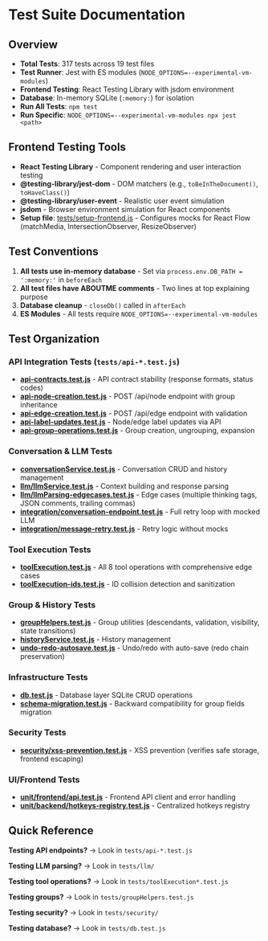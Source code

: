 # Test Suite Documentation

## Overview
- **Total Tests**: 317 tests across 19 test files
- **Test Runner**: Jest with ES modules (`NODE_OPTIONS=--experimental-vm-modules`)
- **Frontend Testing**: React Testing Library with jsdom environment
- **Database**: In-memory SQLite (`:memory:`) for isolation
- **Run All Tests**: `npm test`
- **Run Specific**: `NODE_OPTIONS=--experimental-vm-modules npx jest <path>`

## Frontend Testing Tools
- **React Testing Library** - Component rendering and user interaction testing
- **@testing-library/jest-dom** - DOM matchers (e.g., `toBeInTheDocument()`, `toHaveClass()`)
- **@testing-library/user-event** - Realistic user event simulation
- **jsdom** - Browser environment simulation for React components
- **Setup file**: [tests/setup-frontend.js](../../tests/setup-frontend.js) - Configures mocks for React Flow (matchMedia, IntersectionObserver, ResizeObserver)

## Test Conventions
1. **All tests use in-memory database** - Set via `process.env.DB_PATH = ':memory:'` in `beforeEach`
2. **All test files have ABOUTME comments** - Two lines at top explaining purpose
3. **Database cleanup** - `closeDb()` called in `afterEach`
4. **ES Modules** - All tests require `NODE_OPTIONS=--experimental-vm-modules`

## Test Organization

### API Integration Tests (`tests/api-*.test.js`)
- **[api-contracts.test.js](tests/api-contracts.test.js)** - API contract stability (response formats, status codes)
- **[api-node-creation.test.js](tests/api-node-creation.test.js)** - POST /api/node endpoint with group inheritance
- **[api-edge-creation.test.js](tests/api-edge-creation.test.js)** - POST /api/edge endpoint with validation
- **[api-label-updates.test.js](tests/api-label-updates.test.js)** - Node/edge label updates via API
- **[api-group-operations.test.js](tests/api-group-operations.test.js)** - Group creation, ungrouping, expansion

### Conversation & LLM Tests
- **[conversationService.test.js](tests/conversationService.test.js)** - Conversation CRUD and history management
- **[llm/llmService.test.js](tests/llm/llmService.test.js)** - Context building and response parsing
- **[llm/llmParsing-edgecases.test.js](tests/llm/llmParsing-edgecases.test.js)** - Edge cases (multiple thinking tags, JSON comments, trailing commas)
- **[integration/conversation-endpoint.test.js](tests/integration/conversation-endpoint.test.js)** - Full retry loop with mocked LLM
- **[integration/message-retry.test.js](tests/integration/message-retry.test.js)** - Retry logic without mocks

### Tool Execution Tests
- **[toolExecution.test.js](tests/toolExecution.test.js)** - All 8 tool operations with comprehensive edge cases
- **[toolExecution-ids.test.js](tests/toolExecution-ids.test.js)** - ID collision detection and sanitization

### Group & History Tests
- **[groupHelpers.test.js](tests/groupHelpers/groupHelpers.test.js)** - Group utilities (descendants, validation, visibility, state transitions)
- **[historyService.test.js](tests/historyService.test.js)** - History management
- **[undo-redo-autosave.test.js](tests/undo-redo-autosave.test.js)** - Undo/redo with auto-save (redo chain preservation)

### Infrastructure Tests
- **[db.test.js](tests/db.test.js)** - Database layer SQLite CRUD operations
- **[schema-migration.test.js](tests/schema-migration.test.js)** - Backward compatibility for group fields migration

### Security Tests
- **[security/xss-prevention.test.js](tests/security/xss-prevention.test.js)** - XSS prevention (verifies safe storage, frontend escaping)

### UI/Frontend Tests
- **[unit/frontend/api.test.js](tests/unit/frontend/api.test.js)** - Frontend API client and error handling
- **[unit/backend/hotkeys-registry.test.js](tests/unit/backend/hotkeys-registry.test.js)** - Centralized hotkeys registry

## Quick Reference

**Testing API endpoints?** → Look in `tests/api-*.test.js`

**Testing LLM parsing?** → Look in `tests/llm/`

**Testing tool operations?** → Look in `tests/toolExecution*.test.js`

**Testing groups?** → Look in `tests/groupHelpers.test.js`

**Testing security?** → Look in `tests/security/`

**Testing database?** → Look in `tests/db.test.js`
